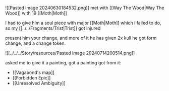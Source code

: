 ![[Pasted image 20240630184532.png]]
met with [[Way The Wood|Way The Wood]] with 19 [[Moth|Moth]]

I had to give him a soul piece with major [[Moth|Moth]] which i failed to do, so my [[../../Fragments/Trist|Trist]] got injured

present him your change, and more of it
he has given 2x kull he got form change, and a change token.


![[../../../Story/resources/Pasted image 20240714200514.png]]

asked me to give it a painting, got a painting got from it:
- [[Vagabond's map]]
- [[Forbidden Epic]]
- [[Unresolved Ambiguity]]